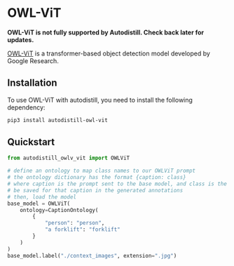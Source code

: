 # OWL-ViT

**OWL-ViT is not fully supported by Autodistill. Check back later for updates.**

[OWL-ViT](https://huggingface.co/google/owlvit-base-patch32) is a transformer-based object detection model developed by Google Research.

## Installation

To use OWL-ViT with autodistill, you need to install the following dependency:


```bash
pip3 install autodistill-owl-vit
```

## Quickstart

```python
from autodistill_owlv_vit import OWLViT

# define an ontology to map class names to our OWLViT prompt
# the ontology dictionary has the format {caption: class}
# where caption is the prompt sent to the base model, and class is the label that will
# be saved for that caption in the generated annotations
# then, load the model
base_model = OWLViT(
    ontology=CaptionOntology(
        {
            "person": "person",
            "a forklift": "forklift"
        }
    )
)
base_model.label("./context_images", extension=".jpg")
```